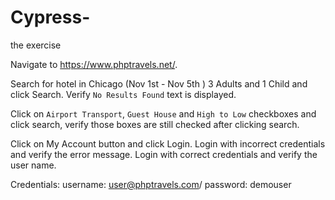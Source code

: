 # Cypress-
the exercise


Navigate to https://www.phptravels.net/.

Search for hotel in Chicago (Nov 1st - Nov 5th ) 3 Adults and 1 Child and click Search. Verify `No Results Found` text is displayed. 

Click on `Airport Transport`, `Guest House` and `High to Low` checkboxes and click search, verify those boxes are still checked after clicking search.

Click on My Account button and click Login. Login with incorrect credentials and verify the error message. Login with correct credentials and verify the user name.

Credentials: username: user@phptravels.com/ password: demouser
